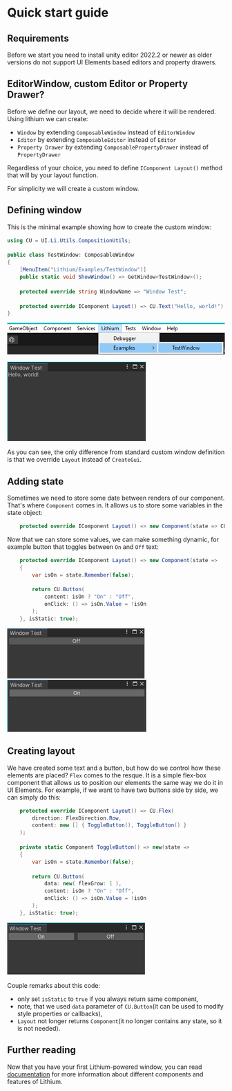 ﻿# Quick start guide
## Requirements

Before we start you need to install unity editor 2022.2 or newer as older versions do not support UI Elements based editors and property drawers.

## EditorWindow, custom Editor or Property Drawer?

Before we define our layout, we need to decide where it will be rendered.
Using lithium we can create:

* `Window` by extending `ComposableWindow` instead of `EditorWindow`
* `Editor` by extending `ComposableEditor` instead of `Editor`
* `Property Drawer` by extending `ComposablePropertyDrawer` instead of `PropertyDrawer`

Regardless of your choice, you need to define `IComponent Layout()` method that will by your layout function.

For simplicity we will create a custom window.

## Defining window

This is the minimal example showing how to create the custom window:

```csharp
using CU = UI.Li.Utils.CompositionUtils;

public class TestWindow: ComposableWindow
{
    [MenuItem("Lithium/Examples/TestWindow")]
    public static void ShowWindow() => GetWindow<TestWindow>();
    
    protected override string WindowName => "Window Test";
    
    protected override IComponent Layout() => CU.Text("Hello, world!");
}
```

![Where to find](assets/bootstrap_menu.png)

![Hello world window](assets/bootstrap_hello.png)

As you can see, the only difference from standard custom window definition is that we override `Layout` instead of `CreateGui`.

## Adding state

Sometimes we need to store some date between renders of our component. That's where `Component` comes in.
It allows us to store some variables in the state object:

```csharp
    protected override IComponent Layout() => new Component(state => CU.Text("Hello, world!"), isStatic: true);
```

Now that we can store some values, we can make something dynamic, for example button that toggles between `On` and `Off` text:

```csharp
    protected override IComponent Layout() => new Component(state =>
    {
        var isOn = state.Remember(false);
        
        return CU.Button(
            content: isOn ? "On" : "Off",
            onClick: () => isOn.Value = !isOn
        );
    }, isStatic: true);
```

![Button off state](assets/bootstrap_off.png) ![Button off state](assets/bootstrap_on.png)

## Creating layout

We have created some text and a button, but how do we control how these elements are placed? `Flex` comes to the resque.
It is a simple flex-box component that allows us to position our elements the same way we do it in UI Elements.
For example, if we want to have two buttons side by side, we can simply do this:

```csharp
    protected override IComponent Layout() => CU.Flex(
        direction: FlexDirection.Row,
        content: new [] { ToggleButton(), ToggleButton() }
    );

    private static Component ToggleButton() => new(state =>
    {
        var isOn = state.Remember(false);
        
        return CU.Button(
            data: new( flexGrow: 1 ),
            content: isOn ? "On" : "Off",
            onClick: () => isOn.Value = !isOn
        );
    }, isStatic: true);
```

![Two toggle window](assets/bootstrap_on_off.png)

Couple remarks about this code:
* only set `isStatic` to `true` if you always return same component,
* note, that we used `data` parameter of `CU.Button`(it can be used to modify style properties or callbacks),
* `Layout` not longer returns `Component`(it no longer contains any state, so it is not needed).

## Further reading

Now that you have your first Lithium-powered window, you can read [documentation](ui.lithium.md) for more information about different components and features of Lithium.